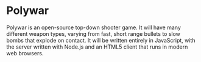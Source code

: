 # Polywar

Polywar is an open-source top-down shooter game. It will have many different
weapon types, varying from fast, short range bullets to slow bombs that explode
on contact. It will be written entirely in JavaScript, with the server written
with Node.js and an HTML5 client that runs in modern web browsers.

